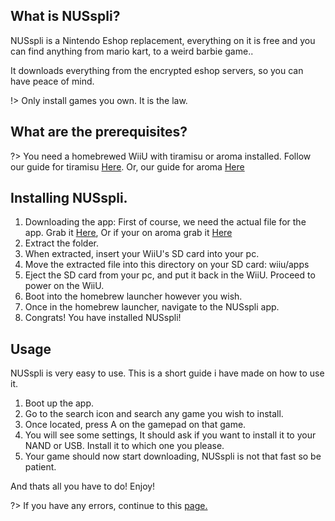 ## What is NUSspli?

NUSspli is a Nintendo Eshop replacement, everything on it is free and you can find anything from mario kart, to a weird barbie game..

It downloads everything from the encrypted eshop servers, so you can have peace of mind.

!> Only install games you own. It is the law.

## What are the prerequisites?

?> You need a homebrewed WiiU with tiramisu or aroma installed. Follow our guide for tiramisu [Here](https://wiiu.skyybrew.xyz/#/sd). Or, our guide for aroma [Here](https://wiiu.skyybrew.xyz/#/startaroma)

## Installing NUSspli.

1. Downloading the app: First of course, we need the actual file for the app. Grab it [Here](https://github.com/V10lator/NUSspli/releases/download/v1.135/NUSspli-1.135-HBL.zip), Or if your on aroma grab it [Here](https://github.com/V10lator/NUSspli/releases/download/v1.135/NUSspli-1.135-Aroma.zip)
2. Extract the folder.
3. When extracted, insert your WiiU's SD card into your pc. 
4. Move the extracted file into this directory on your SD card: wiiu/apps
5. Eject the SD card from your pc, and put it back in the WiiU. Proceed to power on the WiiU.
6. Boot into the homebrew launcher however you wish.
7. Once in the homebrew launcher, navigate to the NUSspli app.
8. Congrats! You have installed NUSspli!

## Usage

NUSspli is very easy to use. This is a short guide i have made on how to use it.

1. Boot up the app.
2. Go to the search icon and search any game you wish to install.
3. Once located, press A on the gamepad on that game.
4. You will see some settings, It should ask if you want to install it to your NAND or USB. Install it to which one you please.
5. Your game should now start downloading, NUSspli is not that fast so be patient.

And thats all you have to do! Enjoy!

?> If you have any errors, continue to this [page.](https://wiiu.skyybrew.xyz/#/NUSspliTroubleshooting)




